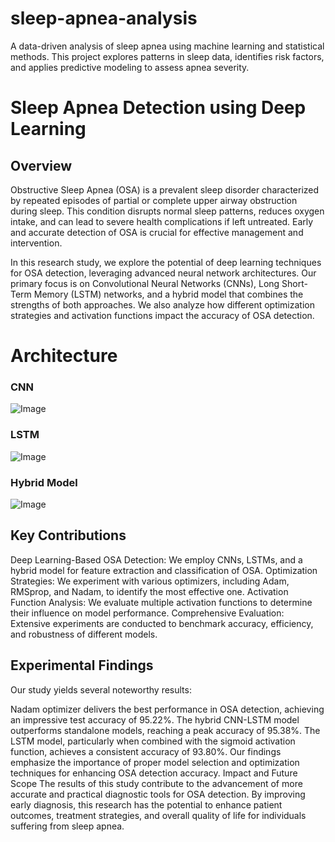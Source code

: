 # sleep-apnea-analysis
A data-driven analysis of sleep apnea using machine learning and statistical methods. This project explores patterns in sleep data, identifies risk factors, and applies predictive modeling to assess apnea severity.

# **Sleep Apnea Detection using Deep Learning**
## Overview
Obstructive Sleep Apnea (OSA) is a prevalent sleep disorder characterized by repeated episodes of partial or complete upper airway obstruction during sleep. This condition disrupts normal sleep patterns, reduces oxygen intake, and can lead to severe health complications if left untreated. Early and accurate detection of OSA is crucial for effective management and intervention.

In this research study, we explore the potential of deep learning techniques for OSA detection, leveraging advanced neural network architectures. Our primary focus is on Convolutional Neural Networks (CNNs), Long Short-Term Memory (LSTM) networks, and a hybrid model that combines the strengths of both approaches. We also analyze how different optimization strategies and activation functions impact the accuracy of OSA detection.

# Architecture
### CNN
![Image](https://github.com/user-attachments/assets/1663a6fd-2d9c-4a7f-a4fa-422b586baebe)

### LSTM
![Image](https://github.com/user-attachments/assets/a7444ec0-5486-415e-8ca4-76bd5995e162)

### Hybrid Model
![Image](https://github.com/user-attachments/assets/bec233ea-a878-4c44-9d9a-410d26f75a43)

## Key Contributions
Deep Learning-Based OSA Detection: We employ CNNs, LSTMs, and a hybrid model for feature extraction and classification of OSA.
Optimization Strategies: We experiment with various optimizers, including Adam, RMSprop, and Nadam, to identify the most effective one.
Activation Function Analysis: We evaluate multiple activation functions to determine their influence on model performance.
Comprehensive Evaluation: Extensive experiments are conducted to benchmark accuracy, efficiency, and robustness of different models.

## Experimental Findings
Our study yields several noteworthy results:

Nadam optimizer delivers the best performance in OSA detection, achieving an impressive test accuracy of 95.22%.
The hybrid CNN-LSTM model outperforms standalone models, reaching a peak accuracy of 95.38%.
The LSTM model, particularly when combined with the sigmoid activation function, achieves a consistent accuracy of 93.80%.
Our findings emphasize the importance of proper model selection and optimization techniques for enhancing OSA detection accuracy.
Impact and Future Scope
The results of this study contribute to the advancement of more accurate and practical diagnostic tools for OSA detection. By improving early diagnosis, this research has the potential to enhance patient outcomes, treatment strategies, and overall quality of life for individuals suffering from sleep apnea.
